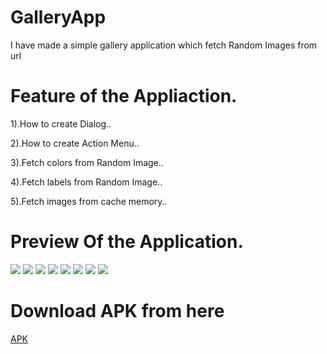 # GalleryApp

I have made a simple gallery application
which fetch Random Images from url


# Feature of the Appliaction.

1).How to create Dialog..

2).How to create Action Menu..

3).Fetch colors from Random Image..

4).Fetch labels from Random Image..

5).Fetch images from cache memory..


# Preview  Of the Application.

![](https://github.com/alein249/GalleryApp/blob/master/app/src/main/res/drawable/gal1.jpg)
![](https://github.com/alein249/GalleryApp/blob/master/app/src/main/res/drawable/gal2.jpg)
![](https://github.com/alein249/GalleryApp/blob/master/app/src/main/res/drawable/gal3.jpg)
![](https://github.com/alein249/GalleryApp/blob/master/app/src/main/res/drawable/gal4.jpg)
![](https://github.com/alein249/GalleryApp/blob/master/app/src/main/res/drawable/gal5.jpg)
![](https://github.com/alein249/GalleryApp/blob/master/app/src/main/res/drawable/gal6.jpg)
![](https://github.com/alein249/GalleryApp/blob/master/app/src/main/res/drawable/gal7.jpg)
![](https://github.com/alein249/GalleryApp/blob/master/app/src/main/res/drawable/gal8.jpg)

# Download APK from here

[APK](https://github.com/alein249/GalleryApp/releases/download/latest/app-release.apk)
